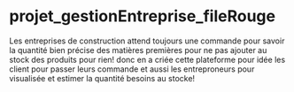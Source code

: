  #  projet_gestionEntreprise_fileRouge
Les entreprises de construction attend toujours une commande pour savoir la quantité bien précise des matières premières pour ne pas ajouter au stock des produits pour rien!
donc en a criée cette plateforme pour idée les client pour passer leurs commande  et aussi  les entreproneurs pour visualisée et estimer la quantité besoins au stocke!
